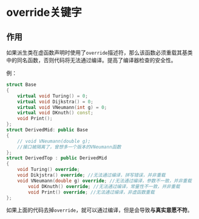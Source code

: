# override关键字



## 作用

如果派生类在虚函数声明时使用了`override`描述符，那么该函数必须重载其基类中的同名函数，否则代码将无法通过编译。提高了编译器检查的安全性。

例：

```c++
struct Base 
{
    virtual void Turing() = 0;
    virtual void Dijkstra() = 0;
    virtual void VNeumann(int g) = 0;
    virtual void DKnuth() const;
    void Print();
};
struct DerivedMid: public Base 
{
    // void VNeumann(double g);
    //接口被隔离了，曾想多一个版本的VNeumann函数
};
struct DerivedTop : public DerivedMid 
{
    void Turing() override;
    void Dikjstra() override; //无法通过编译，拼写错误，并非重载
    void VNeumann(double g) override; //无法通过编译，参数不一致，并非重载    
		void DKnuth() override; //无法通过编译，常量性不一致，并非重载
		void Print() override; //无法通过编译，非虚函数重载
};
```

如果上面的代码去掉`override`，就可以通过编译，但是会导致**与真实意愿不符**。

